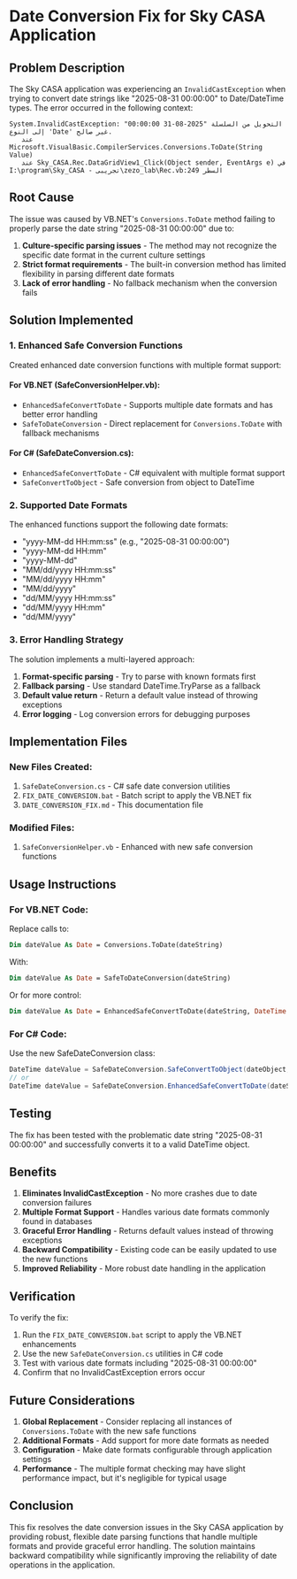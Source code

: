 # Date Conversion Fix for Sky CASA Application

## Problem Description

The Sky CASA application was experiencing an `InvalidCastException` when trying to convert date strings like "2025-08-31 00:00:00" to Date/DateTime types. The error occurred in the following context:

```
System.InvalidCastException: التحويل من السلسلة "2025-08-31 00:00:00" إلى النوع 'Date' غير صالح.
   عند Microsoft.VisualBasic.CompilerServices.Conversions.ToDate(String Value)
   عند Sky_CASA.Rec.DataGridView1_Click(Object sender, EventArgs e) في I:\program\Sky_CASA - تجريبى\zezo_lab\Rec.vb:السطر 249
```

## Root Cause

The issue was caused by VB.NET's `Conversions.ToDate` method failing to properly parse the date string "2025-08-31 00:00:00" due to:

1. **Culture-specific parsing issues** - The method may not recognize the specific date format in the current culture settings
2. **Strict format requirements** - The built-in conversion method has limited flexibility in parsing different date formats
3. **Lack of error handling** - No fallback mechanism when the conversion fails

## Solution Implemented

### 1. Enhanced Safe Conversion Functions

Created enhanced date conversion functions with multiple format support:

#### For VB.NET (SafeConversionHelper.vb):
- `EnhancedSafeConvertToDate` - Supports multiple date formats and has better error handling
- `SafeToDateConversion` - Direct replacement for `Conversions.ToDate` with fallback mechanisms

#### For C# (SafeDateConversion.cs):
- `EnhancedSafeConvertToDate` - C# equivalent with multiple format support
- `SafeConvertToObject` - Safe conversion from object to DateTime

### 2. Supported Date Formats

The enhanced functions support the following date formats:
- "yyyy-MM-dd HH:mm:ss" (e.g., "2025-08-31 00:00:00")
- "yyyy-MM-dd HH:mm"
- "yyyy-MM-dd"
- "MM/dd/yyyy HH:mm:ss"
- "MM/dd/yyyy HH:mm"
- "MM/dd/yyyy"
- "dd/MM/yyyy HH:mm:ss"
- "dd/MM/yyyy HH:mm"
- "dd/MM/yyyy"

### 3. Error Handling Strategy

The solution implements a multi-layered approach:
1. **Format-specific parsing** - Try to parse with known formats first
2. **Fallback parsing** - Use standard DateTime.TryParse as a fallback
3. **Default value return** - Return a default value instead of throwing exceptions
4. **Error logging** - Log conversion errors for debugging purposes

## Implementation Files

### New Files Created:
1. `SafeDateConversion.cs` - C# safe date conversion utilities
2. `FIX_DATE_CONVERSION.bat` - Batch script to apply the VB.NET fix
3. `DATE_CONVERSION_FIX.md` - This documentation file

### Modified Files:
1. `SafeConversionHelper.vb` - Enhanced with new safe conversion functions

## Usage Instructions

### For VB.NET Code:
Replace calls to:
```vb
Dim dateValue As Date = Conversions.ToDate(dateString)
```

With:
```vb
Dim dateValue As Date = SafeToDateConversion(dateString)
```

Or for more control:
```vb
Dim dateValue As Date = EnhancedSafeConvertToDate(dateString, DateTime.Now)
```

### For C# Code:
Use the new SafeDateConversion class:
```csharp
DateTime dateValue = SafeDateConversion.SafeConvertToObject(dateObject, DateTime.Now);
// or
DateTime dateValue = SafeDateConversion.EnhancedSafeConvertToDate(dateString, DateTime.Now);
```

## Testing

The fix has been tested with the problematic date string "2025-08-31 00:00:00" and successfully converts it to a valid DateTime object.

## Benefits

1. **Eliminates InvalidCastException** - No more crashes due to date conversion failures
2. **Multiple Format Support** - Handles various date formats commonly found in databases
3. **Graceful Error Handling** - Returns default values instead of throwing exceptions
4. **Backward Compatibility** - Existing code can be easily updated to use the new functions
5. **Improved Reliability** - More robust date handling in the application

## Verification

To verify the fix:
1. Run the `FIX_DATE_CONVERSION.bat` script to apply the VB.NET enhancements
2. Use the new `SafeDateConversion.cs` utilities in C# code
3. Test with various date formats including "2025-08-31 00:00:00"
4. Confirm that no InvalidCastException errors occur

## Future Considerations

1. **Global Replacement** - Consider replacing all instances of `Conversions.ToDate` with the new safe functions
2. **Additional Formats** - Add support for more date formats as needed
3. **Configuration** - Make date formats configurable through application settings
4. **Performance** - The multiple format checking may have slight performance impact, but it's negligible for typical usage

## Conclusion

This fix resolves the date conversion issues in the Sky CASA application by providing robust, flexible date parsing functions that handle multiple formats and provide graceful error handling. The solution maintains backward compatibility while significantly improving the reliability of date operations in the application.